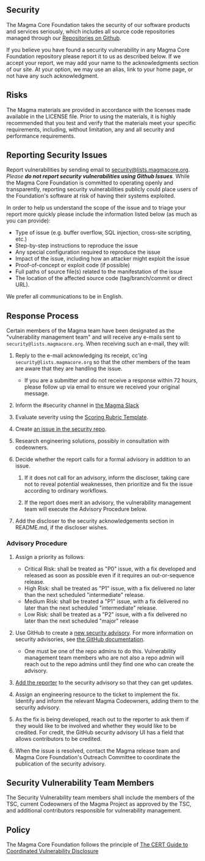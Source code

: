 ## Security

The Magma Core Foundation takes the security of our software products and services seriously, which includes all source code repositories managed through our [Repositories on Github](https://github.com/magma).

If you believe you have found a security vulnerability in any Magma Core Foundation repository please report it to us as described below. If we accept your report, we may add your name to the acknowledgments section of our site. At your option, we may use an alias, link to your home page, or not have any such acknowledgment.

## Risks

The Magma materials are provided in accordance with the licenses made available in the LICENSE file. Prior to using the materials, it is highly recommended that you test and verify that the materials meet your specific requirements, including, without limitation, any and all security and performance requirements.

## Reporting Security Issues

Report vulnerabilities by sending email to [security@lists.magmacore.org](mailto:security@lists.magmacore.org). _Please **do not report security vulnerabilities using Github Issues**._  While the Magma Core Foundation is committed to operating openly and transparently, reporting security vulnerabilities publicly could place users of the Foundation's software at risk of having their systems exploited.

In order to help us understand the scope of the issue and to triage your report more quickly please include the information listed below (as much as you can provide):

- Type of issue (e.g. buffer overflow, SQL injection, cross-site scripting, etc.)
- Step-by-step instructions to reproduce the issue
- Any special configuration required to reproduce the issue
- Impact of the issue, including how an attacker might exploit the issue
- Proof-of-concept or exploit code (if possible)
- Full paths of source file(s) related to the manifestation of the issue
- The location of the affected source code (tag/branch/commit or direct URL).

We prefer all communications to be in English.

## Response Process

Certain members of the Magma team have been designated as the "vulnerability management team" and will receive any e-mails sent to `security@lists.magmacore.org`. When receiving such an e-mail, they will:

1. Reply to the e-mail acknowledging its receipt, cc'ing `security@lists.magmacore.org` so that the other members of the team are aware that they are handling the issue.  

   - If you are a submitter and do not receive a response within 72 hours, please follow up via email to ensure we received your original message.

2. Inform the #security channel in [the Magma Slack](https://magmacore.slack.com)

2. Evaluate severity using the [Scoring Rubric Template](https://github.com/magma/security/blob/main/Scoring%20rubric%20for%20Magma%20weaknesses.xlsx).

3. Create [an issue in the security repo](https://github.com/magma/security/issues). 

4. Research engineering solutions, possibly in consultation with codeowners. 

5. Decide whether the report calls for a formal advisory in addition to an issue. 

   1. If it does not call for an advisory, inform the discloser, taking care not to reveal potential weaknesses, then prioritize and fix the issue according to ordinary workflows.

   2. If the report does merit an advisory, the vulnerability management team will execute the Advisory Procedure below.
  
6.  Add the discloser to the security acknowledgements section in README.md, if the discloser wishes. 

		
### Advisory Procedure

1. Assign a priority as follows:

   - Critical Risk: shall be treated as "P0" issue, with a fix developed and released as soon as possible even if it requires an out-or-sequence release.
   - High Risk: shall be treated as "P1" issue, with a fix delivered no later than the next scheduled "intermediate" release.
   - Medium Risk: shall be treated a "P1" issue, with a fix delivered no later than the next scheduled "intermediate" release.
   - Low Risk: shall be treated as a "P2" issue, with a fix delivered no later than the next scheduled "major" release

2. Use GitHub to create a [new security advisory](https://github.com/magma/magma/security/advisories/new). For more information on security advisories, see [the GitHub documentation](https://docs.github.com/en/free-pro-team@latest/github/managing-security-vulnerabilities/managing-security-vulnerabilities-in-your-project).

   - One must be one of the repo admins to do this. Vulnerability management team members who are not also a repo admin will reach out to the repo admins until they find one who can create the advisory. 

3. [Add the reporter](https://docs.github.com/en/free-pro-team@latest/github/managing-security-vulnerabilities/adding-a-collaborator-to-a-security-advisory) to the security advisory so that they can get updates.

4. Assign an engineering resource to the ticket to implement the fix. Identify and inform the relevant Magma Codeowners, adding them to the security advisory. 

5. As the fix is being developed, reach out to the reporter to ask them if they would like to be involved and whether they would like to be credited. For credit, the GitHub security advisory UI has a field that allows contributors to be credited.

6. When the issue is resolved, contact the Magma release team and Magma Core Foundation's Outreach Committee to coordinate the publication of the security advisory.

## Security Vulnerability Team Members

The Security Vulnerability team members shall include the members of the TSC, current Codeowners of the Magma Project as approved by the TSC, and additional contributors responsible for vulnerability management.

## Policy

The Magma Core Foundation follows the principle of [The CERT Guide to Coordinated Vulnerability Disclosure](https://resources.sei.cmu.edu/asset_files/SpecialReport/2017_003_001_503340.pdf)
